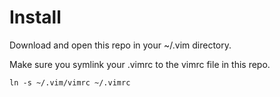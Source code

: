 # Install

Download and open this repo in your ~/.vim directory.

Make sure you symlink your .vimrc to the vimrc file in this repo.

`ln -s ~/.vim/vimrc ~/.vimrc`